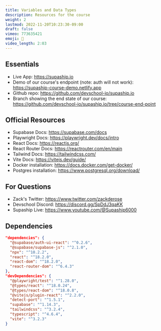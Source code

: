 ```yaml
---
title: Variables and Data Types
description: Resources for the course
weight: 2
lastmod: 2022-11-20T10:23:30-09:00
draft: false
vimeo: 773635421
emoji: 📜
video_length: 2:03
---
```


## Essentials

- Live App: https://supaship.io
- Demo of our course's endpoint (note: auth will not work): https://supaship-course-demo.netlify.app
- Github repo: https://github.com/devschool-io/supaship.io
- Branch showing the end state of our course: https://github.com/devschool-io/supaship.io/tree/course-end-point

## Official Resources

- Supabase Docs: https://supabase.com/docs
- Playwright Docs: https://playwright.dev/docs/intro
- React Docs: https://reactjs.org/
- React Router Docs: https://reactrouter.com/en/main
- Tailwind Docs: https://tailwindcss.com/
- Vite Docs: https://vitejs.dev/guide/
- Docker installation: https://docs.docker.com/get-docker/
- Postgres installation: https://www.postgresql.org/download/

## For Questions

- Zack's Twitter: https://www.twitter.com/zackderose
- Devschool Discord: https://discord.gg/SpDdJ3qaKK
- Supaship Live: https://www.youtube.com/@Supaship6000

## Dependencies

```json
"dependencies": {
  "@supabase/auth-ui-react": "^0.2.6",
  "@supabase/supabase-js": "^2.1.0",
  "npx": "^10.2.2",
  "react": "^18.2.0",
  "react-dom": "^18.2.0",
  "react-router-dom": "^6.4.3"
},
"devDependencies": {
  "@playwright/test": "^1.28.0",
  "@types/react": "^18.0.24",
  "@types/react-dom": "^18.0.8",
  "@vitejs/plugin-react": "^2.2.0",
  "detect-port": "^1.5.1",
  "supabase": "^1.14.3",
  "tailwindcss": "^3.2.4",
  "typescript": "^4.6.4",
  "vite": "^3.2.3"
}
```
